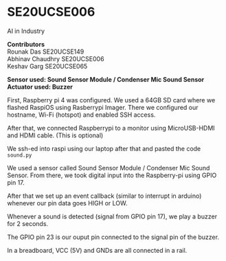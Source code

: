 # SE20UCSE006
AI in Industry

**Contributors<br/>**
Rounak Das SE20UCSE149<br/>
Abhinav Chaudhry SE20UCSE006<br/>
Keshav Garg SE20UCSE065


<b>
Sensor used: Sound Sensor Module / Condenser Mic Sound Sensor<br/>
Actuator used: Buzzer
</b>

First, Raspberry pi 4 was configured. We used a 64GB SD card where we flashed RaspiOS using Rasberrypi Imager.
There we configured our hostname, Wi-Fi (hotspot) and enabled SSH access.

After that, we connected Raspberrypi to a monitor using MicroUSB-HDMI and HDMI cable. (This is optional)

We ssh-ed into raspi using our laptop after that and pasted the code `sound.py`

We used a sensor called Sound Sensor Module / Condenser Mic Sound Sensor. 
From there, we took digital input into the Raspberry-pi using GPIO pin 17.

After that we set up an event callback (similar to interrupt in arduino) whenever our pin data goes HIGH or LOW.

Whenever a sound is detected (signal from GPIO pin 17), we play a buzzer for 2 seconds. 

The GPIO pin 23 is our ouput pin connected to the signal pin of the buzzer.

In a breadboard, VCC (5V) and GNDs are all connected in a rail.


